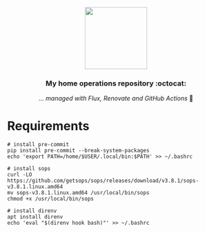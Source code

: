 <div align="center">

<img src="https://github.com/elraro/home-ops/assets/1223299/6b9ff5ed-5272-4122-afee-81073ed84de0" align="center" width="144px" height="144px"/>

### My home operations repository :octocat:

_... managed with Flux, Renovate and GitHub Actions_ 🤖

</div>

# Requirements

```
# install pre-commit
pip install pre-commit --break-system-packages
echo 'export PATH=/home/$USER/.local/bin:$PATH' >> ~/.bashrc

# install sops
curl -LO https://github.com/getsops/sops/releases/download/v3.8.1/sops-v3.8.1.linux.amd64
mv sops-v3.8.1.linux.amd64 /usr/local/bin/sops
chmod +x /usr/local/bin/sops

# install direnv
apt install direnv
echo 'eval "$(direnv hook bash)"' >> ~/.bashrc
```
